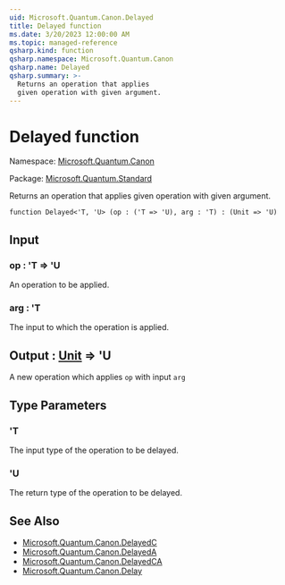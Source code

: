 ```yaml
---
uid: Microsoft.Quantum.Canon.Delayed
title: Delayed function
ms.date: 3/20/2023 12:00:00 AM
ms.topic: managed-reference
qsharp.kind: function
qsharp.namespace: Microsoft.Quantum.Canon
qsharp.name: Delayed
qsharp.summary: >-
  Returns an operation that applies
  given operation with given argument.
---
```


# Delayed function

Namespace: [Microsoft.Quantum.Canon](xref:Microsoft.Quantum.Canon)

Package: [Microsoft.Quantum.Standard](https://nuget.org/packages/Microsoft.Quantum.Standard)


Returns an operation that appliesgiven operation with given argument.

```qsharp
function Delayed<'T, 'U> (op : ('T => 'U), arg : 'T) : (Unit => 'U)
```


## Input

### op : 'T => 'U 

An operation to be applied.


### arg : 'T

The input to which the operation is applied.



## Output : [Unit](xref:microsoft.quantum.qsharp.valueliterals#unit-literal) => 'U 

A new operation which applies `op` with input `arg`

## Type Parameters

### 'T

The input type of the operation to be delayed.
### 'U

The return type of the operation to be delayed.

## See Also

- [Microsoft.Quantum.Canon.DelayedC](xref:Microsoft.Quantum.Canon.DelayedC)
- [Microsoft.Quantum.Canon.DelayedA](xref:Microsoft.Quantum.Canon.DelayedA)
- [Microsoft.Quantum.Canon.DelayedCA](xref:Microsoft.Quantum.Canon.DelayedCA)
- [Microsoft.Quantum.Canon.Delay](xref:Microsoft.Quantum.Canon.Delay)
